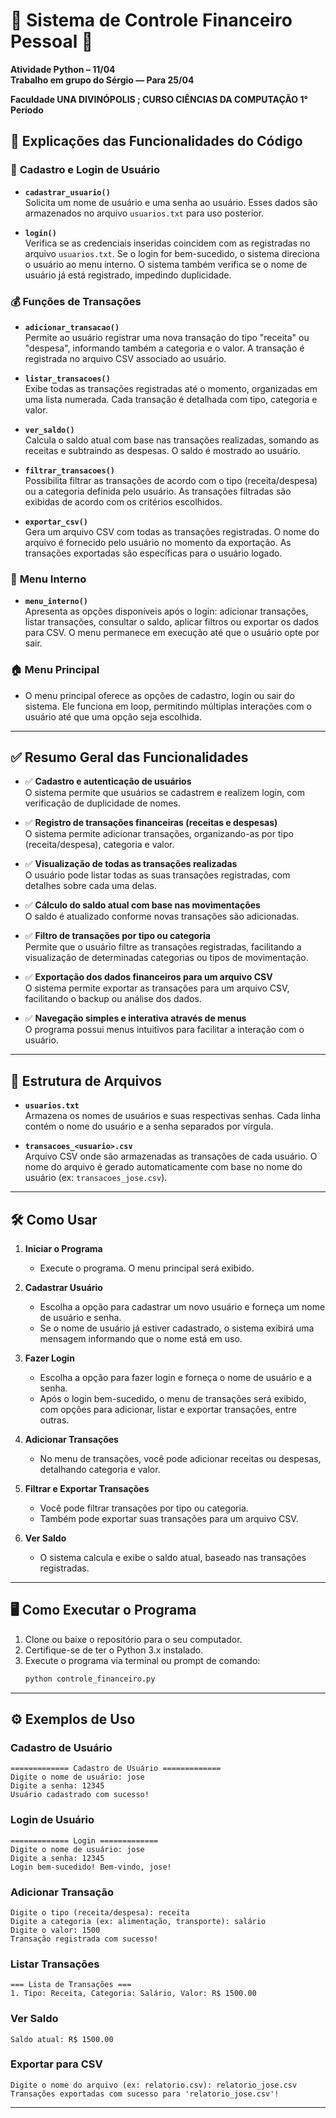 # 💼 Sistema de Controle Financeiro Pessoal 📅

**Atividade Python – 11/04**  
**Trabalho em grupo do Sérgio — Para 25/04**

**Faculdade UNA DIVINÓPOLIS ; CURSO CIÊNCIAS DA COMPUTAÇÃO 1° Período**

## 🧠 Explicações das Funcionalidades do Código

### 🔐 **Cadastro e Login de Usuário**

- **`cadastrar_usuario()`**  
  Solicita um nome de usuário e uma senha ao usuário. Esses dados são armazenados no arquivo `usuarios.txt` para uso posterior.

- **`login()`**  
  Verifica se as credenciais inseridas coincidem com as registradas no arquivo `usuarios.txt`. Se o login for bem-sucedido, o sistema direciona o usuário ao menu interno. O sistema também verifica se o nome de usuário já está registrado, impedindo duplicidade.

### 💰 **Funções de Transações**

- **`adicionar_transacao()`**  
  Permite ao usuário registrar uma nova transação do tipo "receita" ou "despesa", informando também a categoria e o valor. A transação é registrada no arquivo CSV associado ao usuário.

- **`listar_transacoes()`**  
  Exibe todas as transações registradas até o momento, organizadas em uma lista numerada. Cada transação é detalhada com tipo, categoria e valor.

- **`ver_saldo()`**  
  Calcula o saldo atual com base nas transações realizadas, somando as receitas e subtraindo as despesas. O saldo é mostrado ao usuário.

- **`filtrar_transacoes()`**  
  Possibilita filtrar as transações de acordo com o tipo (receita/despesa) ou a categoria definida pelo usuário. As transações filtradas são exibidas de acordo com os critérios escolhidos.

- **`exportar_csv()`**  
  Gera um arquivo CSV com todas as transações registradas. O nome do arquivo é fornecido pelo usuário no momento da exportação. As transações exportadas são específicas para o usuário logado.

### 🧭 **Menu Interno**

- **`menu_interno()`**  
  Apresenta as opções disponíveis após o login: adicionar transações, listar transações, consultar o saldo, aplicar filtros ou exportar os dados para CSV. O menu permanece em execução até que o usuário opte por sair.

### 🏠 **Menu Principal**

- O menu principal oferece as opções de cadastro, login ou sair do sistema. Ele funciona em loop, permitindo múltiplas interações com o usuário até que uma opção seja escolhida.

---

## ✅ **Resumo Geral das Funcionalidades**

- ✅ **Cadastro e autenticação de usuários**  
  O sistema permite que usuários se cadastrem e realizem login, com verificação de duplicidade de nomes.

- ✅ **Registro de transações financeiras (receitas e despesas)**  
  O sistema permite adicionar transações, organizando-as por tipo (receita/despesa), categoria e valor.

- ✅ **Visualização de todas as transações realizadas**  
  O usuário pode listar todas as suas transações registradas, com detalhes sobre cada uma delas.

- ✅ **Cálculo do saldo atual com base nas movimentações**  
  O saldo é atualizado conforme novas transações são adicionadas.

- ✅ **Filtro de transações por tipo ou categoria**  
  Permite que o usuário filtre as transações registradas, facilitando a visualização de determinadas categorias ou tipos de movimentação.

- ✅ **Exportação dos dados financeiros para um arquivo CSV**  
  O sistema permite exportar as transações para um arquivo CSV, facilitando o backup ou análise dos dados.

- ✅ **Navegação simples e interativa através de menus**  
  O programa possui menus intuitivos para facilitar a interação com o usuário.

---

## 📁 **Estrutura de Arquivos**

- **`usuarios.txt`**  
  Armazena os nomes de usuários e suas respectivas senhas. Cada linha contém o nome do usuário e a senha separados por vírgula.

- **`transacoes_<usuario>.csv`**  
  Arquivo CSV onde são armazenadas as transações de cada usuário. O nome do arquivo é gerado automaticamente com base no nome do usuário (ex: `transacoes_jose.csv`).

---

## 🛠️ **Como Usar**

1. **Iniciar o Programa**  
   - Execute o programa. O menu principal será exibido.

2. **Cadastrar Usuário**  
   - Escolha a opção para cadastrar um novo usuário e forneça um nome de usuário e senha.
   - Se o nome de usuário já estiver cadastrado, o sistema exibirá uma mensagem informando que o nome está em uso.

3. **Fazer Login**  
   - Escolha a opção para fazer login e forneça o nome de usuário e a senha.
   - Após o login bem-sucedido, o menu de transações será exibido, com opções para adicionar, listar e exportar transações, entre outras.

4. **Adicionar Transações**  
   - No menu de transações, você pode adicionar receitas ou despesas, detalhando categoria e valor.

5. **Filtrar e Exportar Transações**  
   - Você pode filtrar transações por tipo ou categoria.
   - Também pode exportar suas transações para um arquivo CSV.

6. **Ver Saldo**  
   - O sistema calcula e exibe o saldo atual, baseado nas transações registradas.

---

## 🖥️ **Como Executar o Programa**

1. Clone ou baixe o repositório para o seu computador.
2. Certifique-se de ter o Python 3.x instalado.
3. Execute o programa via terminal ou prompt de comando:
   ```bash
   python controle_financeiro.py
   ```

---

## ⚙️ **Exemplos de Uso**

### Cadastro de Usuário

```plaintext
============= Cadastro de Usuário =============
Digite o nome de usuário: jose
Digite a senha: 12345
Usuário cadastrado com sucesso!
```

### Login de Usuário

```plaintext
============= Login =============
Digite o nome de usuário: jose
Digite a senha: 12345
Login bem-sucedido! Bem-vindo, jose!
```

### Adicionar Transação

```plaintext
Digite o tipo (receita/despesa): receita
Digite a categoria (ex: alimentação, transporte): salário
Digite o valor: 1500
Transação registrada com sucesso!
```

### Listar Transações

```plaintext
=== Lista de Transações ===
1. Tipo: Receita, Categoria: Salário, Valor: R$ 1500.00
```

### Ver Saldo

```plaintext
Saldo atual: R$ 1500.00
```

### Exportar para CSV

```plaintext
Digite o nome do arquivo (ex: relatorio.csv): relatorio_jose.csv
Transações exportadas com sucesso para 'relatorio_jose.csv'!
```
---
